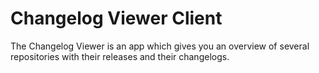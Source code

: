 # Changelog Viewer Client

The Changelog Viewer is an app which gives you an overview of several repositories with their releases and their changelogs.


